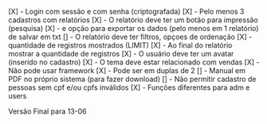 [X] - Login com sessão e com senha (criptografada)
[X] - Pelo menos 3 cadastros com relatórios
[X] - O relatório deve ter um botão para impressão (pesquisa)
[X] - e opção para exportar os dados (pelo menos em 1 relatório)
de salvar em txt
[] - O relatório deve ter filtros, opçoes de ordenação
[X] - quantidade de registros mostrados (LIMIT)
[X] - Ao final do relatório mostrar a quantidade de registros
[X] - O usuário deve ter um avatar (inserido no cadastro)
[X] - O tema deve estar relacionado com vendas
[X] - Não pode usar framework
[X] - Pode ser em duplas de 2
[] - Manual em PDF no próprio sistema (para fazer download)
[] - Não permitir cadastro de pessoas sem cpf e/ou cpfs inválidos
[X] - Funções diferentes para adm e users

Versão Final para 13-06
